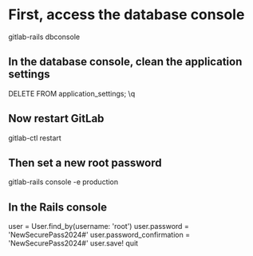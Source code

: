 # First, access the database console

gitlab-rails dbconsole

## In the database console, clean the application settings

DELETE FROM application_settings;
\q

## Now restart GitLab

gitlab-ctl restart

## Then set a new root password

gitlab-rails console -e production

## In the Rails console

user = User.find_by(username: 'root')
user.password = 'NewSecurePass2024#'
user.password_confirmation = 'NewSecurePass2024#'
user.save!
quit
